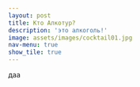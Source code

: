 ```yaml
---
layout: post
title: Кто Алкотур?
description: 'это алкоголь!'
image: assets/images/cocktail01.jpg
nav-menu: true
show_tile: true
---
```


даа